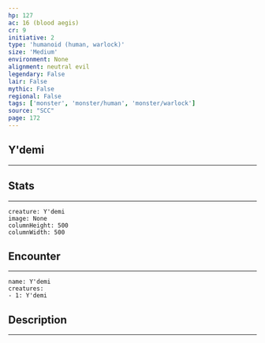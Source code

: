 ```yaml
---
hp: 127
ac: 16 (blood aegis)
cr: 9
initiative: 2
type: 'humanoid (human, warlock)'    
size: 'Medium'
environment: None
alignment: neutral evil
legendary: False
lair: False
mythic: False
regional: False
tags: ['monster', 'monster/human', 'monster/warlock']
source: "SCC"
page: 172
---
```


## Y'demi
---



## Stats
---

```statblock
creature: Y'demi
image: None
columnHeight: 500
columnWidth: 500
```

## Encounter
---

```encounter-table
name: Y'demi
creatures:
- 1: Y'demi
```

## Description
---




